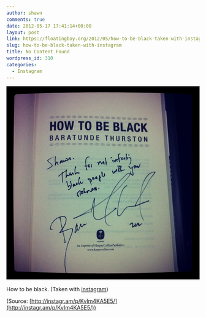 ```yaml
---
author: shawn
comments: true
date: 2012-05-17 17:41:14+00:00
layout: post
link: https://floatingboy.org/2012/05/how-to-be-black-taken-with-instagram/
slug: how-to-be-black-taken-with-instagram
title: No Content Found
wordpress_id: 310
categories:
  - Instagram
---
```


[![](/assets/media/2012/06/tumblr_m46h4rwIdP1qzw17so1_1280.jpg)](http://instagr.am/p/KvIm4KA5E5/)

How to be black. (Taken with [instagram](http://instagr.am))

(Source: [http://instagr.am/p/KvIm4KA5E5/](http://instagr.am/p/KvIm4KA5E5/))
